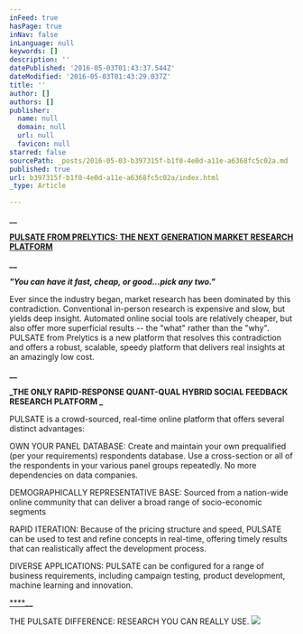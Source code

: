 ```yaml
---
inFeed: true
hasPage: true
inNav: false
inLanguage: null
keywords: []
description: ''
datePublished: '2016-05-03T01:43:37.544Z'
dateModified: '2016-05-03T01:43:29.037Z'
title: ''
author: []
authors: []
publisher:
  name: null
  domain: null
  url: null
  favicon: null
starred: false
sourcePath: _posts/2016-05-03-b397315f-b1f0-4e0d-a11e-a6368fc5c02a.md
published: true
url: b397315f-b1f0-4e0d-a11e-a6368fc5c02a/index.html
_type: Article

---
```

**__**

**[PULSATE FROM PRELYTICS: THE NEXT GENERATION MARKET RESEARCH PLATFORM][0]**

**__**

**_"You can have it fast, cheap, or good...pick any two."_**

Ever since the industry began, market research has been dominated by this contradiction. Conventional in-person research is expensive and slow, but yields deep insight. Automated online social tools are relatively cheaper, but also offer more superficial results -- the "what" rather than the "why". PULSATE from Prelytics is a new platform that resolves this contradiction and offers a robust, scalable, speedy platform that delivers real insights at an amazingly low cost. 

**__**

**_THE ONLY RAPID-RESPONSE QUANT-QUAL HYBRID SOCIAL FEEDBACK RESEARCH PLATFORM _**

PULSATE is a crowd-sourced, real-time online platform that offers several distinct advantages:

OWN YOUR PANEL DATABASE: Create and maintain your own prequalified (per your requirements) respondents database. Use a cross-section or all of the respondents in your various panel groups repeatedly. No more dependencies on data companies.

DEMOGRAPHICALLY REPRESENTATIVE BASE: Sourced from a nation-wide online community that can deliver a broad range of socio-economic segments

RAPID ITERATION: Because of the pricing structure and speed, PULSATE can be used to test and refine concepts in real-time, offering timely results that can realistically affect the development process.

DIVERSE APPLICATIONS: PULSATE can be configured for a range of business requirements, including campaign testing, product development, machine learning and innovation.

[****][1]**__**

THE PULSATE DIFFERENCE: RESEARCH YOU CAN REALLY USE. ![](https://the-grid-user-content.s3-us-west-2.amazonaws.com/8227f4b8-4ca4-488f-a1d1-b8528861798a.png)

[0]: null
[1]: http://www.prelytics.io/
